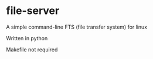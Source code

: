 # file-server
A simple command-line FTS (file transfer system) for linux

Written in python

Makefile not required
